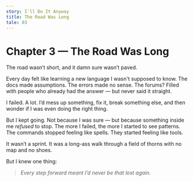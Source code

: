 ```yaml
---
story: I'll Do It Anyway
title: The Road Was Long
tale: 03
---
```


# Chapter 3 — The Road Was Long

The road wasn’t short, and it damn sure wasn’t paved.

Every day felt like learning a new language I wasn't supposed to know.
The docs made assumptions. The errors made no sense. The forums? Filled with people who already had the answer — but never said it straight.

I failed. A lot.
I’d mess up something, fix it, break something else, and then wonder if I was even doing the right thing.

But I kept going.
Not because I was sure — but because something inside me *refused* to stop.
The more I failed, the more I started to see patterns.
The commands stopped feeling like spells. They started feeling like tools.

It wasn’t a sprint.
It was a long-ass walk through a field of thorns with no map and no shoes.

But I knew one thing:
> *Every step forward meant I’d never be that lost again.*
